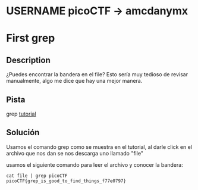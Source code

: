 # USERNAME picoCTF -> amcdanymx

# First grep

## Description
¿Puedes encontrar la bandera en el file? Esto sería muy tedioso de revisar manualmente, algo me dice que hay una mejor manera.


## Pista
grep [tutorial](https://ryanstutorials.net/linuxtutorial/grep.php)

## Solución

Usamos el comando grep como se muestra en el tutorial, al darle click en el archivo que nos dan se nos descarga uno llamado "file"

usamos el siguiente comando para leer el archivo y conocer la bandera:


```
cat file | grep picoCTF
picoCTF{grep_is_good_to_find_things_f77e0797}

```

